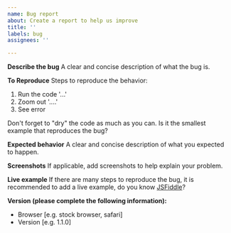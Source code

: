 ```yaml
---
name: Bug report
about: Create a report to help us improve
title: ''
labels: bug
assignees: ''

---
```


**Describe the bug**
A clear and concise description of what the bug is.

**To Reproduce**
Steps to reproduce the behavior:
1. Run the code '...'
2. Zoom out '....'
3. See error

Don't forget to "dry" the code as much as you can. Is it the smallest example that reproduces the bug?

**Expected behavior**
A clear and concise description of what you expected to happen.

**Screenshots**
If applicable, add screenshots to help explain your problem.

**Live example**
If there are many steps to reproduce the bug, it is recommended to add a live example, do you know [JSFiddle](https://jsfiddle.net/)?

**Version (please complete the following information):**
 - Browser [e.g. stock browser, safari]
 - Version [e.g. 1.1.0]
